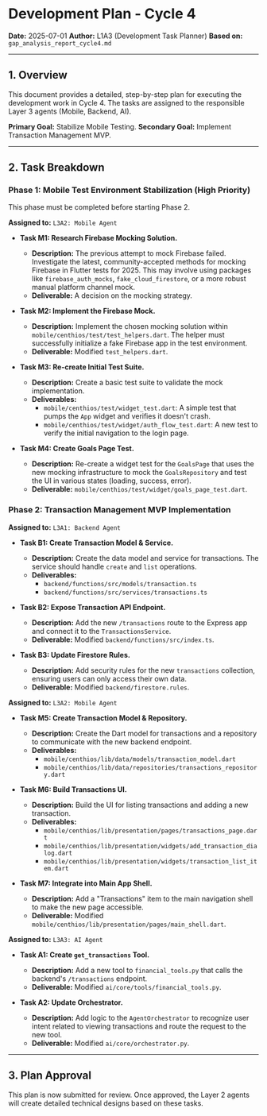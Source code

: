 # Development Plan - Cycle 4

**Date:** 2025-07-01
**Author:** L1A3 (Development Task Planner)
**Based on:** `gap_analysis_report_cycle4.md`

---

## 1. Overview

This document provides a detailed, step-by-step plan for executing the development work in Cycle 4. The tasks are assigned to the responsible Layer 3 agents (Mobile, Backend, AI).

**Primary Goal:** Stabilize Mobile Testing.
**Secondary Goal:** Implement Transaction Management MVP.

---

## 2. Task Breakdown

### **Phase 1: Mobile Test Environment Stabilization (High Priority)**

This phase must be completed before starting Phase 2.

**Assigned to:** `L3A2: Mobile Agent`

- **Task M1: Research Firebase Mocking Solution.**
  - **Description:** The previous attempt to mock Firebase failed. Investigate the latest, community-accepted methods for mocking Firebase in Flutter tests for 2025. This may involve using packages like `firebase_auth_mocks`, `fake_cloud_firestore`, or a more robust manual platform channel mock.
  - **Deliverable:** A decision on the mocking strategy.

- **Task M2: Implement the Firebase Mock.**
  - **Description:** Implement the chosen mocking solution within `mobile/centhios/test/test_helpers.dart`. The helper must successfully initialize a fake Firebase app in the test environment.
  - **Deliverable:** Modified `test_helpers.dart`.

- **Task M3: Re-create Initial Test Suite.**
  - **Description:** Create a basic test suite to validate the mock implementation.
  - **Deliverables:**
    - `mobile/centhios/test/widget_test.dart`: A simple test that pumps the `App` widget and verifies it doesn't crash.
    - `mobile/centhios/test/widget/auth_flow_test.dart`: A new test to verify the initial navigation to the login page.

- **Task M4: Create Goals Page Test.**
  - **Description:** Re-create a widget test for the `GoalsPage` that uses the new mocking infrastructure to mock the `GoalsRepository` and test the UI in various states (loading, success, error).
  - **Deliverable:** `mobile/centhios/test/widget/goals_page_test.dart`.

### **Phase 2: Transaction Management MVP Implementation**

**Assigned to:** `L3A1: Backend Agent`

- **Task B1: Create Transaction Model & Service.**
  - **Description:** Create the data model and service for transactions. The service should handle `create` and `list` operations.
  - **Deliverables:**
    - `backend/functions/src/models/transaction.ts`
    - `backend/functions/src/services/transactions.ts`

- **Task B2: Expose Transaction API Endpoint.**
  - **Description:** Add the new `/transactions` route to the Express app and connect it to the `TransactionsService`.
  - **Deliverable:** Modified `backend/functions/src/index.ts`.

- **Task B3: Update Firestore Rules.**
  - **Description:** Add security rules for the new `transactions` collection, ensuring users can only access their own data.
  - **Deliverable:** Modified `backend/firestore.rules`.

**Assigned to:** `L3A2: Mobile Agent`

- **Task M5: Create Transaction Model & Repository.**
  - **Description:** Create the Dart model for transactions and a repository to communicate with the new backend endpoint.
  - **Deliverables:**
    - `mobile/centhios/lib/data/models/transaction_model.dart`
    - `mobile/centhios/lib/data/repositories/transactions_repository.dart`

- **Task M6: Build Transactions UI.**
  - **Description:** Build the UI for listing transactions and adding a new transaction.
  - **Deliverables:**
    - `mobile/centhios/lib/presentation/pages/transactions_page.dart`
    - `mobile/centhios/lib/presentation/widgets/add_transaction_dialog.dart`
    - `mobile/centhios/lib/presentation/widgets/transaction_list_item.dart`

- **Task M7: Integrate into Main App Shell.**
  - **Description:** Add a "Transactions" item to the main navigation shell to make the new page accessible.
  - **Deliverable:** Modified `mobile/centhios/lib/presentation/pages/main_shell.dart`.

**Assigned to:** `L3A3: AI Agent`

- **Task A1: Create `get_transactions` Tool.**
  - **Description:** Add a new tool to `financial_tools.py` that calls the backend's `/transactions` endpoint.
  - **Deliverable:** Modified `ai/core/tools/financial_tools.py`.

- **Task A2: Update Orchestrator.**
  - **Description:** Add logic to the `AgentOrchestrator` to recognize user intent related to viewing transactions and route the request to the new tool.
  - **Deliverable:** Modified `ai/core/orchestrator.py`.

---

## 3. Plan Approval

This plan is now submitted for review. Once approved, the Layer 2 agents will create detailed technical designs based on these tasks. 